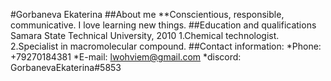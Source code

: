 #Gorbaneva Ekaterina 
##About me 
**Conscientious, responsible, communicative. I love learning new things. 
##Education and qualifications Samara State Technical University, 2010 1.Chemical technologist. 2.Specialist in macromolecular compound. 
##Contact information:
 *Phone: +79270184381 
 *E-mail: lwohviem@gmail.com
 *discord: GorbanevaEkaterina#5853